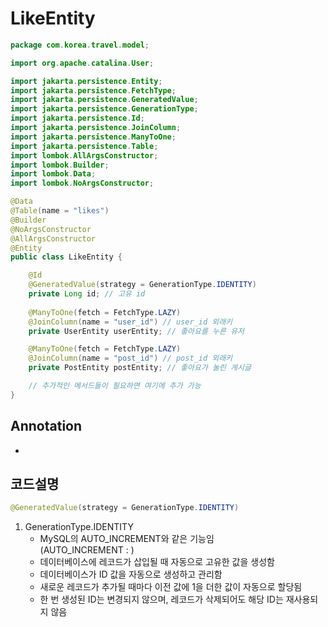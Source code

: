 # LikeEntity

```JAVA
package com.korea.travel.model;

import org.apache.catalina.User;

import jakarta.persistence.Entity;
import jakarta.persistence.FetchType;
import jakarta.persistence.GeneratedValue;
import jakarta.persistence.GenerationType;
import jakarta.persistence.Id;
import jakarta.persistence.JoinColumn;
import jakarta.persistence.ManyToOne;
import jakarta.persistence.Table;
import lombok.AllArgsConstructor;
import lombok.Builder;
import lombok.Data;
import lombok.NoArgsConstructor;

@Data
@Table(name = "likes")
@Builder
@NoArgsConstructor
@AllArgsConstructor
@Entity
public class LikeEntity {

    @Id
    @GeneratedValue(strategy = GenerationType.IDENTITY)
    private Long id; // 고유 id
    
    @ManyToOne(fetch = FetchType.LAZY)
    @JoinColumn(name = "user_id") // user_id 외래키
    private UserEntity userEntity; // 좋아요를 누른 유저

    @ManyToOne(fetch = FetchType.LAZY)
    @JoinColumn(name = "post_id") // post_id 외래키
    private PostEntity postEntity; // 좋아요가 눌린 게시글

    // 추가적인 메서드들이 필요하면 여기에 추가 가능
}
```

## Annotation

-


## 코드설명

```JAVA
@GeneratedValue(strategy = GenerationType.IDENTITY)
```
1. GenerationType.IDENTITY
    - MySQL의 AUTO_INCREMENT와 같은 기능임
    <br>(AUTO_INCREMENT : )
    - 데이터베이스에 레코드가 삽입될 때 자동으로 고유한 값을 생성함
    - 데이터베이스가 ID 값을 자동으로 생성하고 관리함
    - 새로운 레코드가 추가될 때마다 이전 값에 1을 더한 값이 자동으로 할당됨
    - 한 번 생성된 ID는 변경되지 않으며, 레코드가 삭제되어도 해당 ID는 재사용되지 않음